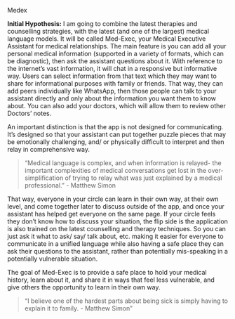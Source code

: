 Medex

**Initial Hypothesis:** 
I am going to combine the latest therapies and counselling strategies, with the latest (and one of the largest) medical language models. It will be called Med-Exec, your Medical Executive Assistant for medical relationships. The main feature is you can add all your personal medical information (supported in a variety of formats, which can be diagnostic), then ask the assistant questions about it. With reference to the internet’s vast information, it will chat in a responsive but informative way. Users can select information from that text which they may want to share for informational purposes with family or friends. That way, they can add peers individually like WhatsApp, then those people can talk to your assistant directly and only about the information you want them to know about. You can also add your doctors, which will allow them to review other Doctors’ notes. 

An important distinction is that the app is not designed for communicating. It’s designed so that your assistant can put together puzzle pieces that may be emotionally challenging, and/ or physically difficult to interpret and then relay in comprehensive way. 

> “Medical language is complex, and when information is relayed- the important complexities of medical conversations get lost in the over-simplification of trying to relay what was just explained by a medical professional.” - Matthew Simon
> 

That way, everyone in your circle can learn in their own way, at their own level, and come together later to discuss outside of the app, and once your assistant has helped get everyone on the same page. If your circle feels they don’t know how to discuss your situation, the flip side is the application is also trained on the latest counselling and therapy techniques. So you can just ask it what to ask/ say/ talk about, etc. making it easier for everyone to communicate in a unified language while also having a safe place they can ask their questions to the assistant, rather than potentially mis-speaking in a potentially vulnerable situation. 

The goal of Med-Exec is to provide a safe place to hold your medical history, learn about it, and share it in ways that feel less vulnerable, and give others the opportunity to learn in their own way. 

> “I believe one of the hardest parts about being sick is simply having to explain it to family. - Matthew Simon”
>
